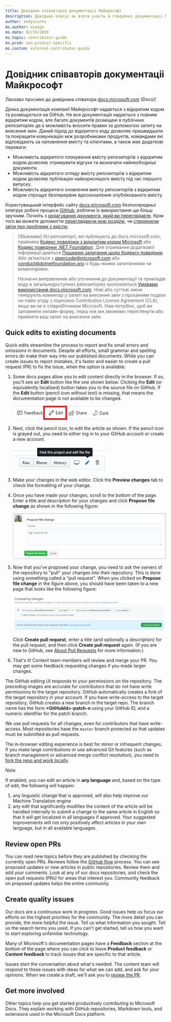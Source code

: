 ```yaml
---
title: Довідник співавторів документаціі Майкрософт
description: Довідник описує як взяти участь в створенні документації Майкрософт docs.microsoft.com.
author: andysvints
ms.author: wiwagn
ms.date: 02/19/2019
ms.topic: contributor-guide
ms.prod: non-product-specific
ms.custom: external-contributor-guide
---
```


# Довідник співавторів документаціі Майкрософт

Ласкаво просимо до довідника співатора [docs.microsoft.com](https://docs.microsoft.com) (Docs)!

Деяка документація компанії Майкрософт надається з відкритим кодом та розміщується на GitHub. Не вся документація надається з повним відкритим кодом, але багато документів розміщені в публічних репозиторіях де є можливість вносити правки за допомогою запиту на внесення змін. Даний підхід до відкритого коду дозволяє пришвидшити та покращити комунікацію між розробниками продуктів, командами які відповідають за наповнення вмісту та клієнтами, а також має додаткові переваги: 

- Можливість  _відкритого планування_ вмісту репозиторіїв з відкритим кодом дозволяє отримувати відгуки та визначати  найнеобхідніші документи.
- Можливість _відкритого огляду_ вмісту репозиторіїв з відкритим кодом дозволяє публікацію найкориснішого вмісту під час першого випуску.
- Можливість _відкритого оновлення_ вмісту репозиторіїв з відкритим кодом спрощує безперервне вдосконалення опублікованого вмісту.

Користувацький інтерфейс сайту [docs.microsoft.com](https://docs.microsoft.com) безпосередньо інтегрує робочі процеси [GitHub](https://github.com), роблячи їх використання ще більш зручним. Почніть з [редагування документа, який ви переглядаєте](#quick-edits-to-existing-documents). Крім того ви можете допомогти [переглядаючи нові розділи](#review-open-prs), чи [створюючи звіти про проблеми з якістю](#create-quality-issues). 

> [!Важливо]
> Усі репозиторії, які публікують до docs.microsoft.com, прийняли [Кодекс поведінки з відкритим кодом Microsoft](https://opensource.microsoft.com/codeofconduct/) або [Кодекс поведінки .NET Foundation](https://dotnetfoundation.org/code-of-conduct). Для отримання додаткової інформації дивіться [Поширені запитання щодо Кодексу поведінки](https://opensource.microsoft.com/codeofconduct/faq/). Або зв’яжіться з [opencode@microsoft.com](mailto:opencode@microsoft.com) або [conduct@dotnetfoundation.org](mailto:conduct@dotnetfoundation.org) із будь-якими запитаннями чи коментарями.<br>
>
>Незначні виправлення або уточнення до документації та прикладів коду в загальнодоступних репозиторіях охоплюються [Умовами використання docs.microsoft.com](https://docs.microsoft.com/legal/termsofuse). Нові або суттєві зміни генерують коментар у запиті на внесення змін з проханням подати он-лайн згоду з ліцензією Contribution License Agreement (CLA), якщо ви не є співробітником Microsoft. Нам потрібно, щоб ви заповнили онлайн-форму, перш ніж ми зможемо переглянути або прийняти ваш запит на внесення змін.

## Quick edits to existing documents

Quick edits streamline the process to report and fix small errors and omissions in documents. Despite all efforts, small grammar and spelling errors _do_ make their way into our published documents. While you can create issues to report mistakes, it's faster and easier to create a pull request (PR) to fix the issue, when the option is available.

1. Some docs pages allow you to edit content directly in the browser. If so, you'll see an **Edit** button like the one shown below. Clicking the **Edit** (or equivalently localized) button takes you to the source file on GitHub. If the **Edit** button (pencil icon without text) is missing, that means the documentation page is not available to be changed.

   ![Location of the Edit link](./media/index/edit-article.png)

2. Next, click the pencil icon, to edit the article as shown. If the pencil icon is grayed out, you need to either log in to your GitHub account or create a new account. 

   ![Location of the pencil icon](./media/index/edit-icon.png)


3. Make your changes in the web editor. Click the **Preview changes** tab to check the formatting of your change.

4. Once you have made your changes, scroll to the bottom of the page. Enter a title and description for your changes and click **Propose file change** as shown in the following figure:

   ![Propose file change](./media/index/submit-pull-request.png)

5. Now that you've proposed your change, you need to ask the owners of the repository to "pull" your changes into their repository. This is done using something called a "pull request". When you clicked on **Propose file change** in the figure above, you should have been taken to a new page that looks like the following figure:

   ![create pull request](media/index/create-pull-request.png)

   Click **Create pull request**, enter a title (and optionally a description) for the pull request, and then click **Create pull request** again. (If you are new to GitHub, see [About Pull Requests](https://help.github.com/en/articles/about-pull-requests) for more information.)

6. That's it! Content team members will review and merge your PR. You may get some feedback requesting changes if you made larger changes.

The GitHub editing UI responds to your permissions on the repository. The preceding images are accurate for contributors that do not have write permissions to the target repository. GitHub automatically creates a fork of the target repository in your account. If you have write-access to the target repository, GitHub creates a new branch in the target repo. The branch name has the form **\<GitHubId\>-patch-n** using your GitHub ID, and a numeric identifier for the patch branch.

We use pull requests for all changes, even for contributors that have write-access. Most repositories have the `master` branch protected so that updates must be submitted as pull requests.

The in-browser editing experience is best for minor or infrequent changes. If you make large contributions or use advanced Git features (such as branch management or advanced merge conflict resolution), you need to [fork the repo and work locally](how-to-write-workflows-major.md).

> [!NOTE]
> If enabled, you can edit an article in **any language** and, based on the type of edit, the following will happen:
> 1. any linguistic change that is approved, will also help improve our Machine Translation engine
> 2. any edit that significantly modifies the content of the article will be handled internally to submit a change to the same article in English so that it will get localized in all languages if approved.
> Your suggested improvements will not only positively affect articles in your own language, but in all available languages.

## Review open PRs

You can read new topics before they are published by checking the currently open PRs. Reviews follow the [GitHub flow](https://guides.github.com/introduction/flow/) process. You can see proposed updates or new articles in public repositories. Review them and add your comments. Look at any of our docs repositories, and check the open pull requests (PRs) for areas that interest you. Community feedback on proposed updates helps the entire community.

## Create quality issues

Our docs are a continuous work in progress. Good issues help us focus our efforts on the highest priorities for the community. The more detail you can provide, the more helpful the issue. Tell us what information you sought. Tell us the search terms you used. If you can't get started, tell us how you want to start exploring unfamiliar technology.

Many of Microsoft's documentation pages have a **Feedback** section at the bottom of the page where you can click to leave **Product feedback** or **Content feedback** to track issues that are specific to that article.

Issues start the conversation about what's needed. The content team will respond to these issues with ideas for what we can add, and ask for your opinions. When we create a draft, we'll ask you to [review the PR](#review-open-prs).

## Get more involved

Other topics help you get started productively contributing to Microsoft Docs. They explain working with GitHub repositories, Markdown tools, and extensions used in the Microsoft Docs platform.
